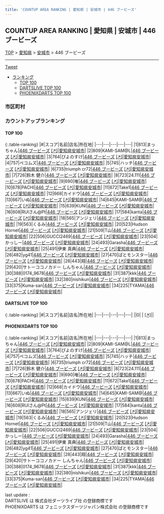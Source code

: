 ```yaml
---
title: 'COUNTUP AREA RANKING | 愛知県 | 安城市 | 446 ブービーズ'
---
```

## COUNTUP AREA RANKING | 愛知県 | 安城市 | 446 ブービーズ

[TOP](/darts/rank/) > [愛知県](/darts/rank/愛知県/) > [安城市](/darts/rank/愛知県/安城市/) > 446 ブービーズ

___

<a href="https://twitter.com/share?ref_src=twsrc%5Etfw" data-text="COUNTUP AREA RANKING | 愛知県安城市446 ブービーズ" class="twitter-share-button" data-hashtags="DARTSLIVE,PHOENIXDARTS,darts,ダーツ" data-show-count="false">Tweet</a>

* [ランキング](#カウントアップランキング)
    * [TOP 100](#top-100)
    * [DARTSLIVE TOP 100](#dartslive-top-100)
    * [PHOENIXDARTS TOP 100](#phoenixdarts-top-100)

### 市区町村

<ul>

</ul>

### カウントアップランキング

#### TOP 100



{:.table-ranking}
|#|スコア|名前|店名|所在地|
|---|---|---|---|---|
|1|813|<span class="rank-name-pd">まっちゃん</span>|<a href="/darts/rank/shops/86699.html">446 ブービーズ</a> <a href="https://vs.phoenixdarts.com/jp/shop/shopDetailInfo/s_86699?s_seq=86699">[↗]</a>|<a href="/darts/rank/愛知県/安城市">愛知県安城市</a>|
|2|809|<span class="rank-name-pd">KAMI-SAM@L</span>|<a href="/darts/rank/shops/86699.html">446 ブービーズ</a> <a href="https://vs.phoenixdarts.com/jp/shop/shopDetailInfo/s_86699?s_seq=86699">[↗]</a>|<a href="/darts/rank/愛知県/安城市">愛知県安城市</a>|
|3|764|<span class="rank-name-pd">ぴよのすけ</span>|<a href="/darts/rank/shops/86699.html">446 ブービーズ</a> <a href="https://vs.phoenixdarts.com/jp/shop/shopDetailInfo/s_86699?s_seq=86699">[↗]</a>|<a href="/darts/rank/愛知県/安城市">愛知県安城市</a>|
|4|757|<span class="rank-name-pd">ペコムズ</span>|<a href="/darts/rank/shops/86699.html">446 ブービーズ</a> <a href="https://vs.phoenixdarts.com/jp/shop/shopDetailInfo/s_86699?s_seq=86699">[↗]</a>|<a href="/darts/rank/愛知県/安城市">愛知県安城市</a>|
|5|745|<span class="rank-name-pd">ハッチ</span>|<a href="/darts/rank/shops/86699.html">446 ブービーズ</a> <a href="https://vs.phoenixdarts.com/jp/shop/shopDetailInfo/s_86699?s_seq=86699">[↗]</a>|<a href="/darts/rank/愛知県/安城市">愛知県安城市</a>|
|6|735|<span class="rank-name-pd">triumph  cr72</span>|<a href="/darts/rank/shops/86699.html">446 ブービーズ</a> <a href="https://vs.phoenixdarts.com/jp/shop/shopDetailInfo/s_86699?s_seq=86699">[↗]</a>|<a href="/darts/rank/愛知県/安城市">愛知県安城市</a>|
|7|726|<span class="rank-name-pd"><span class="pro-icon-pd"></span>鈴木 健介</span>|<a href="/darts/rank/shops/86699.html">446 ブービーズ</a> <a href="https://vs.phoenixdarts.com/jp/shop/shopDetailInfo/s_86699?s_seq=86699">[↗]</a>|<a href="/darts/rank/愛知県/安城市">愛知県安城市</a>|
|8|723|<span class="rank-name-pd">24.111</span>|<a href="/darts/rank/shops/86699.html">446 ブービーズ</a> <a href="https://vs.phoenixdarts.com/jp/shop/shopDetailInfo/s_86699?s_seq=86699">[↗]</a>|<a href="/darts/rank/愛知県/安城市">愛知県安城市</a>|
|9|690|<span class="rank-name-pd">唯</span>|<a href="/darts/rank/shops/86699.html">446 ブービーズ</a> <a href="https://vs.phoenixdarts.com/jp/shop/shopDetailInfo/s_86699?s_seq=86699">[↗]</a>|<a href="/darts/rank/愛知県/安城市">愛知県安城市</a>|
|10|678|<span class="rank-name-pd">PACHI</span>|<a href="/darts/rank/shops/86699.html">446 ブービーズ</a> <a href="https://vs.phoenixdarts.com/jp/shop/shopDetailInfo/s_86699?s_seq=86699">[↗]</a>|<a href="/darts/rank/愛知県/安城市">愛知県安城市</a>|
|11|672|<span class="rank-name-pd">Take1</span>|<a href="/darts/rank/shops/86699.html">446 ブービーズ</a> <a href="https://vs.phoenixdarts.com/jp/shop/shopDetailInfo/s_86699?s_seq=86699">[↗]</a>|<a href="/darts/rank/愛知県/安城市">愛知県安城市</a>|
|12|668|<span class="rank-name-pd">カイドウ</span>|<a href="/darts/rank/shops/86699.html">446 ブービーズ</a> <a href="https://vs.phoenixdarts.com/jp/shop/shopDetailInfo/s_86699?s_seq=86699">[↗]</a>|<a href="/darts/rank/愛知県/安城市">愛知県安城市</a>|
|13|667|<span class="rank-name-pd">いぬ</span>|<a href="/darts/rank/shops/86699.html">446 ブービーズ</a> <a href="https://vs.phoenixdarts.com/jp/shop/shopDetailInfo/s_86699?s_seq=86699">[↗]</a>|<a href="/darts/rank/愛知県/安城市">愛知県安城市</a>|
|14|645|<span class="rank-name-pd">KAMI-SAM@</span>|<a href="/darts/rank/shops/86699.html">446 ブービーズ</a> <a href="https://vs.phoenixdarts.com/jp/shop/shopDetailInfo/s_86699?s_seq=86699">[↗]</a>|<a href="/darts/rank/愛知県/安城市">愛知県安城市</a>|
|15|639|<span class="rank-name-pd">KUNI</span>|<a href="/darts/rank/shops/86699.html">446 ブービーズ</a> <a href="https://vs.phoenixdarts.com/jp/shop/shopDetailInfo/s_86699?s_seq=86699">[↗]</a>|<a href="/darts/rank/愛知県/安城市">愛知県安城市</a>|
|16|608|<span class="rank-name-pd">RUIさん@Pt</span>|<a href="/darts/rank/shops/86699.html">446 ブービーズ</a> <a href="https://vs.phoenixdarts.com/jp/shop/shopDetailInfo/s_86699?s_seq=86699">[↗]</a>|<a href="/darts/rank/愛知県/安城市">愛知県安城市</a>|
|17|584|<span class="rank-name-pd">kanta</span>|<a href="/darts/rank/shops/86699.html">446 ブービーズ</a> <a href="https://vs.phoenixdarts.com/jp/shop/shopDetailInfo/s_86699?s_seq=86699">[↗]</a>|<a href="/darts/rank/愛知県/安城市">愛知県安城市</a>|
|18|565|<span class="rank-name-pd">アンジェリ</span>|<a href="/darts/rank/shops/86699.html">446 ブービーズ</a> <a href="https://vs.phoenixdarts.com/jp/shop/shopDetailInfo/s_86699?s_seq=86699">[↗]</a>|<a href="/darts/rank/愛知県/安城市">愛知県安城市</a>|
|19|563|<span class="rank-name-pd">くるみ</span>|<a href="/darts/rank/shops/86699.html">446 ブービーズ</a> <a href="https://vs.phoenixdarts.com/jp/shop/shopDetailInfo/s_86699?s_seq=86699">[↗]</a>|<a href="/darts/rank/愛知県/安城市">愛知県安城市</a>|
|20|523|<span class="rank-name-pd">Hudson Hornet</span>|<a href="/darts/rank/shops/86699.html">446 ブービーズ</a> <a href="https://vs.phoenixdarts.com/jp/shop/shopDetailInfo/s_86699?s_seq=86699">[↗]</a>|<a href="/darts/rank/愛知県/安城市">愛知県安城市</a>|
|21|509|<span class="rank-name-pd">T山</span>|<a href="/darts/rank/shops/86699.html">446 ブービーズ</a> <a href="https://vs.phoenixdarts.com/jp/shop/shopDetailInfo/s_86699?s_seq=86699">[↗]</a>|<a href="/darts/rank/愛知県/安城市">愛知県安城市</a>|
|22|506|<span class="rank-name-pd">GUCCI2469</span>|<a href="/darts/rank/shops/86699.html">446 ブービーズ</a> <a href="https://vs.phoenixdarts.com/jp/shop/shopDetailInfo/s_86699?s_seq=86699">[↗]</a>|<a href="/darts/rank/愛知県/安城市">愛知県安城市</a>|
|23|504|<span class="rank-name-pd">かっしー</span>|<a href="/darts/rank/shops/86699.html">446 ブービーズ</a> <a href="https://vs.phoenixdarts.com/jp/shop/shopDetailInfo/s_86699?s_seq=86699">[↗]</a>|<a href="/darts/rank/愛知県/安城市">愛知県安城市</a>|
|24|493|<span class="rank-name-pd">Garasha</span>|<a href="/darts/rank/shops/86699.html">446 ブービーズ</a> <a href="https://vs.phoenixdarts.com/jp/shop/shopDetailInfo/s_86699?s_seq=86699">[↗]</a>|<a href="/darts/rank/愛知県/安城市">愛知県安城市</a>|
|25|491|<span class="rank-name-pd">伊東 真典</span>|<a href="/darts/rank/shops/86699.html">446 ブービーズ</a> <a href="https://vs.phoenixdarts.com/jp/shop/shopDetailInfo/s_86699?s_seq=86699">[↗]</a>|<a href="/darts/rank/愛知県/安城市">愛知県安城市</a>|
|26|482|<span class="rank-name-pd">yg41</span>|<a href="/darts/rank/shops/86699.html">446 ブービーズ</a> <a href="https://vs.phoenixdarts.com/jp/shop/shopDetailInfo/s_86699?s_seq=86699">[↗]</a>|<a href="/darts/rank/愛知県/安城市">愛知県安城市</a>|
|27|470|<span class="rank-name-pd">ぱとモンスター</span>|<a href="/darts/rank/shops/86699.html">446 ブービーズ</a> <a href="https://vs.phoenixdarts.com/jp/shop/shopDetailInfo/s_86699?s_seq=86699">[↗]</a>|<a href="/darts/rank/愛知県/安城市">愛知県安城市</a>|
|28|443|<span class="rank-name-pd">翔</span>|<a href="/darts/rank/shops/86699.html">446 ブービーズ</a> <a href="https://vs.phoenixdarts.com/jp/shop/shopDetailInfo/s_86699?s_seq=86699">[↗]</a>|<a href="/darts/rank/愛知県/安城市">愛知県安城市</a>|
|29|420|<span class="rank-name-pd">サトーココノカドー しんちゃん</span>|<a href="/darts/rank/shops/86699.html">446 ブービーズ</a> <a href="https://vs.phoenixdarts.com/jp/shop/shopDetailInfo/s_86699?s_seq=86699">[↗]</a>|<a href="/darts/rank/愛知県/安城市">愛知県安城市</a>|
|30|388|<span class="rank-name-pd">0174_9678</span>|<a href="/darts/rank/shops/86699.html">446 ブービーズ</a> <a href="https://vs.phoenixdarts.com/jp/shop/shopDetailInfo/s_86699?s_seq=86699">[↗]</a>|<a href="/darts/rank/愛知県/安城市">愛知県安城市</a>|
|31|387|<span class="rank-name-pd">kkk</span>|<a href="/darts/rank/shops/86699.html">446 ブービーズ</a> <a href="https://vs.phoenixdarts.com/jp/shop/shopDetailInfo/s_86699?s_seq=86699">[↗]</a>|<a href="/darts/rank/愛知県/安城市">愛知県安城市</a>|
|32|380|<span class="rank-name-pd">nishikun</span>|<a href="/darts/rank/shops/86699.html">446 ブービーズ</a> <a href="https://vs.phoenixdarts.com/jp/shop/shopDetailInfo/s_86699?s_seq=86699">[↗]</a>|<a href="/darts/rank/愛知県/安城市">愛知県安城市</a>|
|33|375|<span class="rank-name-pd">Kuma-san</span>|<a href="/darts/rank/shops/86699.html">446 ブービーズ</a> <a href="https://vs.phoenixdarts.com/jp/shop/shopDetailInfo/s_86699?s_seq=86699">[↗]</a>|<a href="/darts/rank/愛知県/安城市">愛知県安城市</a>|
|34|225|<span class="rank-name-pd">TYAMA</span>|<a href="/darts/rank/shops/86699.html">446 ブービーズ</a> <a href="https://vs.phoenixdarts.com/jp/shop/shopDetailInfo/s_86699?s_seq=86699">[↗]</a>|<a href="/darts/rank/愛知県/安城市">愛知県安城市</a>|


#### DARTSLIVE TOP 100



{:.table-ranking}
|#|スコア|名前|店名|所在地|
|---|---|---|---|---|
||0|<span class="rank-name-dl"> </span>|<a href="/darts/rank/shops/.html"></a> <a href="">[↗]</a>|<a href="/darts/rank//"></a>|


#### PHOENIXDARTS TOP 100



{:.table-ranking}
|#|スコア|名前|店名|所在地|
|---|---|---|---|---|
|1|813|<span class="rank-name-pd">まっちゃん</span>|<a href="/darts/rank/shops/86699.html">446 ブービーズ</a> <a href="https://vs.phoenixdarts.com/jp/shop/shopDetailInfo/s_86699?s_seq=86699">[↗]</a>|<a href="/darts/rank/愛知県/安城市">愛知県安城市</a>|
|2|809|<span class="rank-name-pd">KAMI-SAM@L</span>|<a href="/darts/rank/shops/86699.html">446 ブービーズ</a> <a href="https://vs.phoenixdarts.com/jp/shop/shopDetailInfo/s_86699?s_seq=86699">[↗]</a>|<a href="/darts/rank/愛知県/安城市">愛知県安城市</a>|
|3|764|<span class="rank-name-pd">ぴよのすけ</span>|<a href="/darts/rank/shops/86699.html">446 ブービーズ</a> <a href="https://vs.phoenixdarts.com/jp/shop/shopDetailInfo/s_86699?s_seq=86699">[↗]</a>|<a href="/darts/rank/愛知県/安城市">愛知県安城市</a>|
|4|757|<span class="rank-name-pd">ペコムズ</span>|<a href="/darts/rank/shops/86699.html">446 ブービーズ</a> <a href="https://vs.phoenixdarts.com/jp/shop/shopDetailInfo/s_86699?s_seq=86699">[↗]</a>|<a href="/darts/rank/愛知県/安城市">愛知県安城市</a>|
|5|745|<span class="rank-name-pd">ハッチ</span>|<a href="/darts/rank/shops/86699.html">446 ブービーズ</a> <a href="https://vs.phoenixdarts.com/jp/shop/shopDetailInfo/s_86699?s_seq=86699">[↗]</a>|<a href="/darts/rank/愛知県/安城市">愛知県安城市</a>|
|6|735|<span class="rank-name-pd">triumph  cr72</span>|<a href="/darts/rank/shops/86699.html">446 ブービーズ</a> <a href="https://vs.phoenixdarts.com/jp/shop/shopDetailInfo/s_86699?s_seq=86699">[↗]</a>|<a href="/darts/rank/愛知県/安城市">愛知県安城市</a>|
|7|726|<span class="rank-name-pd"><span class="pro-icon-pd"></span>鈴木 健介</span>|<a href="/darts/rank/shops/86699.html">446 ブービーズ</a> <a href="https://vs.phoenixdarts.com/jp/shop/shopDetailInfo/s_86699?s_seq=86699">[↗]</a>|<a href="/darts/rank/愛知県/安城市">愛知県安城市</a>|
|8|723|<span class="rank-name-pd">24.111</span>|<a href="/darts/rank/shops/86699.html">446 ブービーズ</a> <a href="https://vs.phoenixdarts.com/jp/shop/shopDetailInfo/s_86699?s_seq=86699">[↗]</a>|<a href="/darts/rank/愛知県/安城市">愛知県安城市</a>|
|9|690|<span class="rank-name-pd">唯</span>|<a href="/darts/rank/shops/86699.html">446 ブービーズ</a> <a href="https://vs.phoenixdarts.com/jp/shop/shopDetailInfo/s_86699?s_seq=86699">[↗]</a>|<a href="/darts/rank/愛知県/安城市">愛知県安城市</a>|
|10|678|<span class="rank-name-pd">PACHI</span>|<a href="/darts/rank/shops/86699.html">446 ブービーズ</a> <a href="https://vs.phoenixdarts.com/jp/shop/shopDetailInfo/s_86699?s_seq=86699">[↗]</a>|<a href="/darts/rank/愛知県/安城市">愛知県安城市</a>|
|11|672|<span class="rank-name-pd">Take1</span>|<a href="/darts/rank/shops/86699.html">446 ブービーズ</a> <a href="https://vs.phoenixdarts.com/jp/shop/shopDetailInfo/s_86699?s_seq=86699">[↗]</a>|<a href="/darts/rank/愛知県/安城市">愛知県安城市</a>|
|12|668|<span class="rank-name-pd">カイドウ</span>|<a href="/darts/rank/shops/86699.html">446 ブービーズ</a> <a href="https://vs.phoenixdarts.com/jp/shop/shopDetailInfo/s_86699?s_seq=86699">[↗]</a>|<a href="/darts/rank/愛知県/安城市">愛知県安城市</a>|
|13|667|<span class="rank-name-pd">いぬ</span>|<a href="/darts/rank/shops/86699.html">446 ブービーズ</a> <a href="https://vs.phoenixdarts.com/jp/shop/shopDetailInfo/s_86699?s_seq=86699">[↗]</a>|<a href="/darts/rank/愛知県/安城市">愛知県安城市</a>|
|14|645|<span class="rank-name-pd">KAMI-SAM@</span>|<a href="/darts/rank/shops/86699.html">446 ブービーズ</a> <a href="https://vs.phoenixdarts.com/jp/shop/shopDetailInfo/s_86699?s_seq=86699">[↗]</a>|<a href="/darts/rank/愛知県/安城市">愛知県安城市</a>|
|15|639|<span class="rank-name-pd">KUNI</span>|<a href="/darts/rank/shops/86699.html">446 ブービーズ</a> <a href="https://vs.phoenixdarts.com/jp/shop/shopDetailInfo/s_86699?s_seq=86699">[↗]</a>|<a href="/darts/rank/愛知県/安城市">愛知県安城市</a>|
|16|608|<span class="rank-name-pd">RUIさん@Pt</span>|<a href="/darts/rank/shops/86699.html">446 ブービーズ</a> <a href="https://vs.phoenixdarts.com/jp/shop/shopDetailInfo/s_86699?s_seq=86699">[↗]</a>|<a href="/darts/rank/愛知県/安城市">愛知県安城市</a>|
|17|584|<span class="rank-name-pd">kanta</span>|<a href="/darts/rank/shops/86699.html">446 ブービーズ</a> <a href="https://vs.phoenixdarts.com/jp/shop/shopDetailInfo/s_86699?s_seq=86699">[↗]</a>|<a href="/darts/rank/愛知県/安城市">愛知県安城市</a>|
|18|565|<span class="rank-name-pd">アンジェリ</span>|<a href="/darts/rank/shops/86699.html">446 ブービーズ</a> <a href="https://vs.phoenixdarts.com/jp/shop/shopDetailInfo/s_86699?s_seq=86699">[↗]</a>|<a href="/darts/rank/愛知県/安城市">愛知県安城市</a>|
|19|563|<span class="rank-name-pd">くるみ</span>|<a href="/darts/rank/shops/86699.html">446 ブービーズ</a> <a href="https://vs.phoenixdarts.com/jp/shop/shopDetailInfo/s_86699?s_seq=86699">[↗]</a>|<a href="/darts/rank/愛知県/安城市">愛知県安城市</a>|
|20|523|<span class="rank-name-pd">Hudson Hornet</span>|<a href="/darts/rank/shops/86699.html">446 ブービーズ</a> <a href="https://vs.phoenixdarts.com/jp/shop/shopDetailInfo/s_86699?s_seq=86699">[↗]</a>|<a href="/darts/rank/愛知県/安城市">愛知県安城市</a>|
|21|509|<span class="rank-name-pd">T山</span>|<a href="/darts/rank/shops/86699.html">446 ブービーズ</a> <a href="https://vs.phoenixdarts.com/jp/shop/shopDetailInfo/s_86699?s_seq=86699">[↗]</a>|<a href="/darts/rank/愛知県/安城市">愛知県安城市</a>|
|22|506|<span class="rank-name-pd">GUCCI2469</span>|<a href="/darts/rank/shops/86699.html">446 ブービーズ</a> <a href="https://vs.phoenixdarts.com/jp/shop/shopDetailInfo/s_86699?s_seq=86699">[↗]</a>|<a href="/darts/rank/愛知県/安城市">愛知県安城市</a>|
|23|504|<span class="rank-name-pd">かっしー</span>|<a href="/darts/rank/shops/86699.html">446 ブービーズ</a> <a href="https://vs.phoenixdarts.com/jp/shop/shopDetailInfo/s_86699?s_seq=86699">[↗]</a>|<a href="/darts/rank/愛知県/安城市">愛知県安城市</a>|
|24|493|<span class="rank-name-pd">Garasha</span>|<a href="/darts/rank/shops/86699.html">446 ブービーズ</a> <a href="https://vs.phoenixdarts.com/jp/shop/shopDetailInfo/s_86699?s_seq=86699">[↗]</a>|<a href="/darts/rank/愛知県/安城市">愛知県安城市</a>|
|25|491|<span class="rank-name-pd">伊東 真典</span>|<a href="/darts/rank/shops/86699.html">446 ブービーズ</a> <a href="https://vs.phoenixdarts.com/jp/shop/shopDetailInfo/s_86699?s_seq=86699">[↗]</a>|<a href="/darts/rank/愛知県/安城市">愛知県安城市</a>|
|26|482|<span class="rank-name-pd">yg41</span>|<a href="/darts/rank/shops/86699.html">446 ブービーズ</a> <a href="https://vs.phoenixdarts.com/jp/shop/shopDetailInfo/s_86699?s_seq=86699">[↗]</a>|<a href="/darts/rank/愛知県/安城市">愛知県安城市</a>|
|27|470|<span class="rank-name-pd">ぱとモンスター</span>|<a href="/darts/rank/shops/86699.html">446 ブービーズ</a> <a href="https://vs.phoenixdarts.com/jp/shop/shopDetailInfo/s_86699?s_seq=86699">[↗]</a>|<a href="/darts/rank/愛知県/安城市">愛知県安城市</a>|
|28|443|<span class="rank-name-pd">翔</span>|<a href="/darts/rank/shops/86699.html">446 ブービーズ</a> <a href="https://vs.phoenixdarts.com/jp/shop/shopDetailInfo/s_86699?s_seq=86699">[↗]</a>|<a href="/darts/rank/愛知県/安城市">愛知県安城市</a>|
|29|420|<span class="rank-name-pd">サトーココノカドー しんちゃん</span>|<a href="/darts/rank/shops/86699.html">446 ブービーズ</a> <a href="https://vs.phoenixdarts.com/jp/shop/shopDetailInfo/s_86699?s_seq=86699">[↗]</a>|<a href="/darts/rank/愛知県/安城市">愛知県安城市</a>|
|30|388|<span class="rank-name-pd">0174_9678</span>|<a href="/darts/rank/shops/86699.html">446 ブービーズ</a> <a href="https://vs.phoenixdarts.com/jp/shop/shopDetailInfo/s_86699?s_seq=86699">[↗]</a>|<a href="/darts/rank/愛知県/安城市">愛知県安城市</a>|
|31|387|<span class="rank-name-pd">kkk</span>|<a href="/darts/rank/shops/86699.html">446 ブービーズ</a> <a href="https://vs.phoenixdarts.com/jp/shop/shopDetailInfo/s_86699?s_seq=86699">[↗]</a>|<a href="/darts/rank/愛知県/安城市">愛知県安城市</a>|
|32|380|<span class="rank-name-pd">nishikun</span>|<a href="/darts/rank/shops/86699.html">446 ブービーズ</a> <a href="https://vs.phoenixdarts.com/jp/shop/shopDetailInfo/s_86699?s_seq=86699">[↗]</a>|<a href="/darts/rank/愛知県/安城市">愛知県安城市</a>|
|33|375|<span class="rank-name-pd">Kuma-san</span>|<a href="/darts/rank/shops/86699.html">446 ブービーズ</a> <a href="https://vs.phoenixdarts.com/jp/shop/shopDetailInfo/s_86699?s_seq=86699">[↗]</a>|<a href="/darts/rank/愛知県/安城市">愛知県安城市</a>|
|34|225|<span class="rank-name-pd">TYAMA</span>|<a href="/darts/rank/shops/86699.html">446 ブービーズ</a> <a href="https://vs.phoenixdarts.com/jp/shop/shopDetailInfo/s_86699?s_seq=86699">[↗]</a>|<a href="/darts/rank/愛知県/安城市">愛知県安城市</a>|


<div class="footer border-top border-gray-light mt-5 pt-3 text-right text-gray">
    last update : <span style="font-weight: italic" id="foot_last_modified"></span><br />
    DARTSLIVE は 株式会社ダーツライブ社 の登録商標です<br />
    PHOENIXDARTS は フェニックスダーツジャパン株式会社 の登録商標です<br />
</div>

<script src="https://cdnjs.cloudflare.com/ajax/libs/jquery.tablesorter/2.31.3/js/jquery.tablesorter.min.js" integrity="sha512-qzgd5cYSZcosqpzpn7zF2ZId8f/8CHmFKZ8j7mU4OUXTNRd5g+ZHBPsgKEwoqxCtdQvExE5LprwwPAgoicguNg==" crossorigin="anonymous" referrerpolicy="no-referrer"></script>
<link rel="stylesheet" href="https://cdnjs.cloudflare.com/ajax/libs/jquery.tablesorter/2.31.3/css/theme.default.min.css" integrity="sha512-wghhOJkjQX0Lh3NSWvNKeZ0ZpNn+SPVXX1Qyc9OCaogADktxrBiBdKGDoqVUOyhStvMBmJQ8ZdMHiR3wuEq8+w==" crossorigin="anonymous" referrerpolicy="no-referrer" />
<script>
$(function() {
    $(".table-ranking").tablesorter({sortList:[[0, 0]]});
    $("#foot_last_modified").text(formatDate(new Date(document.lastModified), 'yyyy-MM-dd HH:mm:ss'));
});
</script>

<script async src="https://platform.twitter.com/widgets.js" charset="utf-8"></script>